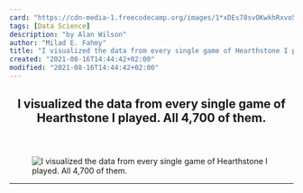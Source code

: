 ```yaml
---
card: "https://cdn-media-1.freecodecamp.org/images/1*xDEs78svOKwkhRxvo5fqJQ.png"
tags: [Data Science]
description: "by Alan Wilson"
author: "Milad E. Fahmy"
title: "I visualized the data from every single game of Hearthstone I played. All 4,700 of them."
created: "2021-08-16T14:44:42+02:00"
modified: "2021-08-16T14:44:42+02:00"
---
```

<div class="site-wrapper">
<main id="site-main" class="site-main outer">
<div class="inner">
<article class="post-full post tag-data-science tag-gaming tag-life-lessons tag-tech tag-life ">
<header class="post-full-header">
<h1 class="post-full-title">I visualized the data from every single game of Hearthstone I played. All 4,700 of them.</h1>
</header>
<figure class="post-full-image">
<picture>
<source media="(max-width: 700px)" sizes="1px" srcset="data:image/gif;base64,R0lGODlhAQABAIAAAAAAAP///yH5BAEAAAAALAAAAAABAAEAAAIBRAA7 1w">
<source media="(min-width: 701px)" sizes="(max-width: 800px) 400px,
(max-width: 1170px) 700px,
1400px" srcset="https://cdn-media-1.freecodecamp.org/images/1*xDEs78svOKwkhRxvo5fqJQ.png 300w,
https://cdn-media-1.freecodecamp.org/images/1*xDEs78svOKwkhRxvo5fqJQ.png 600w,
https://cdn-media-1.freecodecamp.org/images/1*xDEs78svOKwkhRxvo5fqJQ.png 1000w,
https://cdn-media-1.freecodecamp.org/images/1*xDEs78svOKwkhRxvo5fqJQ.png 2000w">
<img onerror="this.style.display='none'" src="https://cdn-media-1.freecodecamp.org/images/1*xDEs78svOKwkhRxvo5fqJQ.png" alt="I visualized the data from every single game of Hearthstone I played. All 4,700 of them.">
</picture>
</figure>
<section class="post-full-content">
<div class="post-content medium-migrated-article">
</div>
<hr>
</section>
</article>
</div>
</main>
</div>
<!-- Google Tag Manager (noscript) -->
<!-- End Google Tag Manager (noscript) -->
